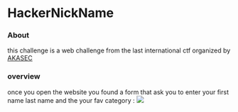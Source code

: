 # HackerNickName

### About 

this challenge is a web challenge from the last international ctf organized by [AKASEC](https://akasec.club/) 

### overview

once you open the website you found a form that ask you to enter your first name last name and the your fav category : 
<img src="sfs" >